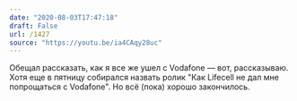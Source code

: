 ```yaml
---
date: "2020-08-03T17:47:18"
draft: False
url: /1427
source: "https://youtu.be/ia4CAqy28uc"
---
```


Обещал рассказать, как я все же ушел с Vodafone — вот, рассказываю. Хотя еще в пятницу собирался назвать ролик "Как Lifecell не дал мне попрощаться с Vodafone". Но всё (пока) хорошо закончилось.
